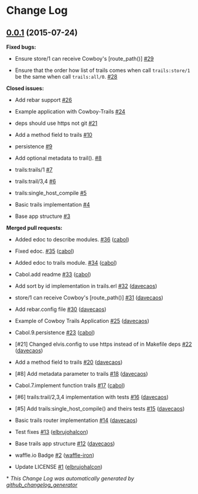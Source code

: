 # Change Log

## [0.0.1](https://github.com/inaka/cowboy-trails/tree/0.0.1) (2015-07-24)

**Fixed bugs:**

- Ensure store/1 can receive Cowboy's  \[route\_path\(\)\] [\#29](https://github.com/inaka/cowboy-trails/issues/29)

- Ensure that the order how list of trails comes when call `trails:store/1` be the same when call `trails:all/0`. [\#28](https://github.com/inaka/cowboy-trails/issues/28)

**Closed issues:**

- Add rebar support [\#26](https://github.com/inaka/cowboy-trails/issues/26)

- Example application with Cowboy-Trails [\#24](https://github.com/inaka/cowboy-trails/issues/24)

- deps should use https not git [\#21](https://github.com/inaka/cowboy-trails/issues/21)

- Add a method field to trails [\#10](https://github.com/inaka/cowboy-trails/issues/10)

- persistence [\#9](https://github.com/inaka/cowboy-trails/issues/9)

- Add optional metadata to trail\(\). [\#8](https://github.com/inaka/cowboy-trails/issues/8)

- trails:trails/1 [\#7](https://github.com/inaka/cowboy-trails/issues/7)

- trails:trail/3,4 [\#6](https://github.com/inaka/cowboy-trails/issues/6)

- trails:single\_host\_compile [\#5](https://github.com/inaka/cowboy-trails/issues/5)

- Basic trails implementation [\#4](https://github.com/inaka/cowboy-trails/issues/4)

- Base app structure [\#3](https://github.com/inaka/cowboy-trails/issues/3)

**Merged pull requests:**

- Added edoc to describe modules. [\#36](https://github.com/inaka/cowboy-trails/pull/36) ([cabol](https://github.com/cabol))

- Fixed edoc. [\#35](https://github.com/inaka/cowboy-trails/pull/35) ([cabol](https://github.com/cabol))

- Added edoc to trails module. [\#34](https://github.com/inaka/cowboy-trails/pull/34) ([cabol](https://github.com/cabol))

- Cabol.add readme [\#33](https://github.com/inaka/cowboy-trails/pull/33) ([cabol](https://github.com/cabol))

- Add sort by id implementation in trails.erl [\#32](https://github.com/inaka/cowboy-trails/pull/32) ([davecaos](https://github.com/davecaos))

-  store/1 can receive Cowboy's \[route\_path\(\)\]  [\#31](https://github.com/inaka/cowboy-trails/pull/31) ([davecaos](https://github.com/davecaos))

- Add rebar.config file [\#30](https://github.com/inaka/cowboy-trails/pull/30) ([davecaos](https://github.com/davecaos))

- Example of Cowboy Trails Application [\#25](https://github.com/inaka/cowboy-trails/pull/25) ([davecaos](https://github.com/davecaos))

- Cabol.9.persistence [\#23](https://github.com/inaka/cowboy-trails/pull/23) ([cabol](https://github.com/cabol))

- \[\#21\] Changed elvis.config to use https instead of  in Makefile deps [\#22](https://github.com/inaka/cowboy-trails/pull/22) ([davecaos](https://github.com/davecaos))

- Add a method field to trails [\#20](https://github.com/inaka/cowboy-trails/pull/20) ([davecaos](https://github.com/davecaos))

- \[\#8\] Add metadata parameter to trails [\#18](https://github.com/inaka/cowboy-trails/pull/18) ([davecaos](https://github.com/davecaos))

- Cabol.7.implement function trails [\#17](https://github.com/inaka/cowboy-trails/pull/17) ([cabol](https://github.com/cabol))

- \[\#6\] trails:trail/2,3,4 implementation with tests [\#16](https://github.com/inaka/cowboy-trails/pull/16) ([davecaos](https://github.com/davecaos))

- \[\#5\] Add trails:single\_host\_compile\(\) and theirs tests [\#15](https://github.com/inaka/cowboy-trails/pull/15) ([davecaos](https://github.com/davecaos))

- Basic trails router implementation [\#14](https://github.com/inaka/cowboy-trails/pull/14) ([davecaos](https://github.com/davecaos))

- Test fixes [\#13](https://github.com/inaka/cowboy-trails/pull/13) ([elbrujohalcon](https://github.com/elbrujohalcon))

- Base trails app structure [\#12](https://github.com/inaka/cowboy-trails/pull/12) ([davecaos](https://github.com/davecaos))

- waffle.io Badge [\#2](https://github.com/inaka/cowboy-trails/pull/2) ([waffle-iron](https://github.com/waffle-iron))

- Update LICENSE [\#1](https://github.com/inaka/cowboy-trails/pull/1) ([elbrujohalcon](https://github.com/elbrujohalcon))



\* *This Change Log was automatically generated by [github_changelog_generator](https://github.com/skywinder/Github-Changelog-Generator)*